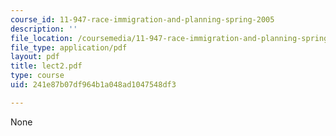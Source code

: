 ```yaml
---
course_id: 11-947-race-immigration-and-planning-spring-2005
description: ''
file_location: /coursemedia/11-947-race-immigration-and-planning-spring-2005/241e87b07df964b1a048ad1047548df3_lect2.pdf
file_type: application/pdf
layout: pdf
title: lect2.pdf
type: course
uid: 241e87b07df964b1a048ad1047548df3

---
```

None